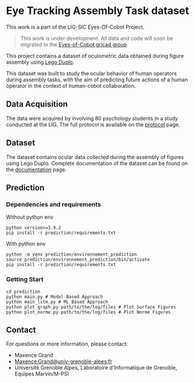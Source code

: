 # Eye Tracking Assembly Task dataset

This work is a part of the LIG-SIC Eyes-Of-Cobot Project.

> This work is under development. All data and code will soon be migrated to the [Eyes-of-Cobot gricad group](https://gricad-gitlab.univ-grenoble-alpes.fr/eyesofcobot/eyesofcobot).

This project contains a dataset of oculometric data obtained during figure assembly using [Lego Duplo](https://www.lego.com/fr-fr/themes/duplo?consent-modal=show&age-gate=grown_up).

This dataset was built to study the ocular behavior of human operators during assembly tasks, with the aim of predicting future actions of a human operator in the context of human-cobot collaboration.

## Data Acquisition

The data were acquired by involving 80 psychology students in a study conducted at the LIG. The full protocol is available on the [protocol](docs/protocol.md) page.

## Dataset

The dataset contains ocular data collected during the assembly of figures using Lego Duplo. Complete documentation of the dataset can be found on the [documentation](docs/dataset.md) page.

## Prediction

### Dependencies and requirements

Without python env

    python version>=3.9.2
    pip install -r prediction/requirements.txt

With python env

    python -m venv prediction/environnement_prediction
    source prediction/environnement_prediction/bin/activate
    pip install -r prediction/requirements.txt


### Getting Start

    cd prediction
    python main.py # Model Based Approach
    python main_lstm.py # ML Based Approach
    python plot_graph.py path/to/the/log/files # Plot Surface Figures
    python plot_norme.py path/to/the/log/files # Plot Norme Figures

## Contact
For questions or more information, please contact:
- Maxence Grand
- Maxence.Grand@univ-grenoble-alpes.fr
- Université Grenoble Alpes, Laboratoire d'Informatique de Grenoble, Equipes Marvin/M-PSI
